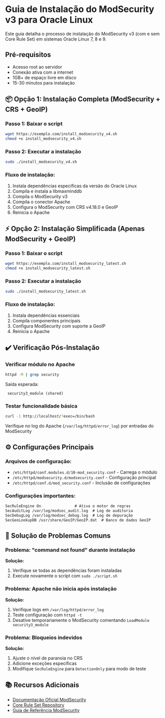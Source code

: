 # Guia de Instalação do ModSecurity v3 para Oracle Linux

Este guia detalha o processo de instalação do ModSecurity v3 (com e sem Core Rule Set) em sistemas Oracle Linux 7, 8 e 9.

## Pré-requisitos
- Acesso root ao servidor
- Conexão ativa com a internet
- 1GB+ de espaço livre em disco
- 15-30 minutos para instalação

## 📦 Opção 1: Instalação Completa (ModSecurity + CRS + GeoIP)

### Passo 1: Baixar o script
```bash
wget https://exemplo.com/install_modsecurity_v4.sh
chmod +x install_modsecurity_v4.sh
```

### Passo 2: Executar a instalação
```bash
sudo ./install_modsecurity_v4.sh
```

### Fluxo de instalação:
1. Instala dependências específicas da versão do Oracle Linux
2. Compila e instala a libmaxminddb
3. Compila o ModSecurity v3
4. Compila o conector Apache
5. Configura o ModSecurity com CRS v4.18.0 e GeoIP
6. Reinicia o Apache

## ⚡ Opção 2: Instalação Simplificada (Apenas ModSecurity + GeoIP)

### Passo 1: Baixar o script
```bash
wget https://exemplo.com/install_modsecurity_latest.sh
chmod +x install_modsecurity_latest.sh
```

### Passo 2: Executar a instalação
```bash
sudo ./install_modsecurity_latest.sh
```

### Fluxo de instalação:
1. Instala dependências essenciais
2. Compila componentes principais
3. Configura ModSecurity com suporte a GeoIP
4. Reinicia o Apache

## ✔️ Verificação Pós-Instalação

### Verificar módulo no Apache
```bash
httpd -M | grep security
```
Saída esperada:
```
 security3_module (shared)
```

### Testar funcionalidade básica
```bash
curl -I http://localhost/?exec=/bin/bash
```
Verifique no log do Apache (`/var/log/httpd/error_log`) por entradas do ModSecurity

## ⚙️ Configurações Principais

### Arquivos de configuração:
- `/etc/httpd/conf.modules.d/10-mod_security.conf` - Carrega o módulo
- `/etc/httpd/modsecurity.d/modsecurity.conf` - Configuração principal
- `/etc/httpd/conf.d/mod_security.conf` - Inclusão de configurações

### Configurações importantes:
```apache
SecRuleEngine On               # Ativa o motor de regras
SecAuditLog /var/log/modsec_audit.log  # Log de auditoria
SecDebugLog /var/log/modsec_debug.log  # Log de depuração
SecGeoLookupDB /usr/share/GeoIP/GeoIP.dat  # Banco de dados GeoIP
```

## 🔧 Solução de Problemas Comuns

### Problema: "command not found" durante instalação
**Solução:** 
1. Verifique se todas as dependências foram instaladas
2. Execute novamente o script com `sudo ./script.sh`

### Problema: Apache não inicia após instalação
**Solução:**
1. Verifique logs em `/var/log/httpd/error_log`
2. Teste configuração com `httpd -t`
3. Desative temporariamente o ModSecurity comentando `LoadModule security3_module`

### Problema: Bloqueios indevidos
**Solução:**
1. Ajuste o nível de paranoia no CRS
2. Adicione exceções específicas
3. Modifique `SecRuleEngine` para `DetectionOnly` para modo de teste

## 📚 Recursos Adicionais
- [Documentação Oficial ModSecurity](https://github.com/SpiderLabs/ModSecurity)
- [Core Rule Set Repository](https://github.com/coreruleset/coreruleset)
- [Guia de Referência ModSecurity](https://modsecurity.org/rules.html)
